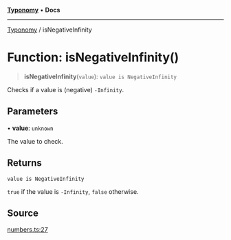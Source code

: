 [**Typonomy**](../README.md) • **Docs**

***

[Typonomy](../globals.md) / isNegativeInfinity

# Function: isNegativeInfinity()

> **isNegativeInfinity**(`value`): `value is NegativeInfinity`

Checks if a value is (negative) `-Infinity`.

## Parameters

• **value**: `unknown`

The value to check.

## Returns

`value is NegativeInfinity`

`true` if the value is `-Infinity`, `false` otherwise.

## Source

[numbers.ts:27](https://github.com/softcraft-development/typonomy/blob/d8b6722e8f9213512ecbf239a27330f22316ef6d/src/numbers.ts#L27)
